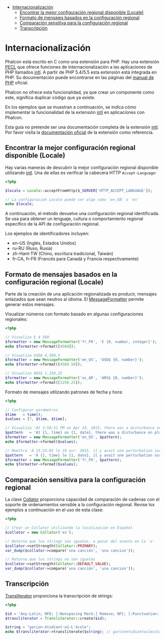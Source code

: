 <div class='article-menu'>
  <ul>
    <li>
      <a href="#overview">Internacionalización</a> 
      <ul>
        <li>
          <a href="#best-locale">Encontrar la mejor configuración regional disponible (Locale)</a>
        </li>
        <li>
          <a href="#formatting-messages">Formato de mensajes basados en la configuración regional</a>
        </li>
        <li>
          <a href="#locale-comparison">Comparación sensitiva para la configuración regional</a>
        </li>
        <li>
          <a href="#transliteration">Transcripción</a>
        </li>
      </ul>
    </li>
  </ul>
</div>

<a name='overview'></a>

# Internacionalización

Phalcon está escrito en C como una extensión para PHP. Hay una extensión [PECL](http://pecl.php.net/package/intl) que ofrece funciones de internacionalización a las aplicaciones de PHP llamados [intl](http://pecl.php.net/package/intl). A partir de PHP 5.4/5.5 esta extensión está integrada en PHP. Su documentación puede encontrarse en las páginas del [manual de PHP](http://www.php.net/manual/en/intro.intl.php) oficial.

Phalcon no ofrece esta funcionalidad, ya que crear un componente como este, significa duplicar código que ya existe.

En los ejemplos que se muestran a continuación, se indica cómo implementar la funcionalidad de la extensión [intl](http://pecl.php.net/package/intl) en aplicaciones con Phalcon.

<div class="alert alert-warning">
    <p>
        Esta guía no pretende ser una documentación completa de la extensión <a href="http://pecl.php.net/package/intl">intl</a>. Por favor visita la <a href="http://www.php.net/manual/en/book.intl.php">documentación oficial</a> de la extensión como referencia. 
    </p>
</div>

<a name='best-locale'></a>

## Encontrar la mejor configuración regional disponible (Locale)

Hay varias maneras de descubrir la mejor configuración regional disponible utilizando [intl](http://pecl.php.net/package/intl). Una de ellas es verificar la cabecera HTTP `Accept-Language`:

```php
<?php

$locale = Locale::acceptFromHttp($_SERVER['HTTP_ACCEPT_LANGUAGE']);

// La configuración Locale puede ser algo como 'en_GB' o 'en'
echo $locale;
```

A continuación, el método devuelve una configuración regional identificada. Se usa para obtener un lenguaje, cultura o comportamiento regional específico de la API de configuración regional.

Los ejemplos de identificadores incluyen:

* en-US (Inglés, Estados Unidos)
* ru-RU (Ruso, Rusia)
* zh-Hant-TW (Chino, escritura tradicional, Taiwán)
* fr-CA, fr-FR (Francés para Canadá y Francia respectivamente)

<a name='formatting-messages'></a>

## Formato de mensajes basados en la configuración regional (Locale)

Parte de la creación de una aplicación regionalizada es producir, mensajes enlazados que sean neutros al idioma. El [MessageFormatter](http://www.php.net/manual/en/class.messageformatter.php) permite generar estos mensajes.

Visualizar números con formato basado en algunas configuraciones regionales:

```php
<?php

// Visualiza € 4 560
$formatter = new MessageFormatter('fr_FR', '€ {0, number, integer}');
echo $formatter->format([4560]);

// Visualiza USD$ 4,560.5
$formatter = new MessageFormatter('en_US', 'USD$ {0, number}');
echo $formatter->format([4560.50]);

// Visualiza ARS$ 1.250,25
$formatter = new MessageFormatter('es_AR', 'ARS$ {0, number}');
echo $formatter->format([1250.25]);
```

Formato de mensajes utilizando patrones de fecha y hora:

```php
<?php

// Configurar parámetros
$time   = time();
$values = [7, $time, $time];

// Visualiza 'At 3:50:31 PM on Apr 19, 2015, there was a disturbance on planet 7.'
$pattern   = 'At {1, time} on {1, date}, there was a disturbance on planet {0, number}.';
$formatter = new MessageFormatter('en_US', $pattern);
echo $formatter->format($values);

// Muestra 'À 15:53:01 le 19 avr. 2015, il y avait une perturbation sur la planète 7.'
$pattern   = 'À {1, time} le {1, date}, il y avait une perturbation sur la planète {0, number}.';
$formatter = new MessageFormatter('fr_FR', $pattern);
echo $formatter->format($values);
```

<a name='locale-comparison'></a>

## Comparación sensitiva para la configuración regional

La clase [Collator](http://www.php.net/manual/en/class.collator.php) proporciona capacidad de comparación de cadenas con el soporte de ordenamientos sensible a la configuración regional. Revise los ejemplos a continuación en el uso de esta clase:

```php
<?php

// Crear un Collator utilizando la localización en Español
$collator = new Collator('es');

// Retorna que los strings son iguales, a pesar del acento en la 'o'
$collator->setStrength(Collator::PRIMARY);
var_dump($collator->compare('una canción', 'una cancion'));

// Retorna que los strings no son iguales
$collator->setStrength(Collator::DEFAULT_VALUE);
var_dump($collator->compare('una canción', 'una cancion'));
```

<a name='transliteration'></a>

## Transcripción

[Transliterator](http://www.php.net/manual/en/class.transliterator.php) proporciona la transcripción de strings:

```php
<?php

$id = 'Any-Latin; NFD; [:Nonspacing Mark:] Remove; NFC; [:Punctuation:] Remove; Lower();';
$transliterator = Transliterator::create($id);

$string = "garçon-étudiant-où-L'école";
echo $transliterator->transliterate($string); // garconetudiantoulecole
```